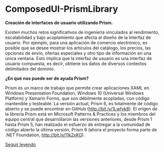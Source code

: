 # ComposedUI-PrismLibrary
<b>Creación de interfaces de usuario utilizando Prism.</b>

Existen muchos retos significativos de ingeniería vinculados al rendimiento, escalabilidad y bajo acoplamiento que afecta al diseño de la interfaz de usuario. Por ejemplo, para una aplicación de comercio electrónico, es posible que se desee mostrar los artículos del catálogo, los precios, las opciones de envío, ofertas especiales y otro tipo de información en una única ventana. Esto implica que la interfaz de usuario es una interfaz de usuario compuesta, es decir, obtiene los datos de diversos contextos delimitados del dominio.

<b>¿En qué nos puede ser de ayuda Prism?</b>

Prism es un marco de trabajo que permite crear aplicaciones XAML en Windows Presentation Foundation, Windows 10 (Universal Windows Platform) y Xamarin Forms, que son débilmente acopladas, con código mantenible y testeable.  La versión actual, Prism 6, es totalmente de código abierto y se puede encontrar en GitHub (http://bit.ly/1Lwfyk8).  El origen de la librería Prism está en Microsoft Patterns & Practices y los miembros del equipo central que desarrollaron las versiones anteriores, desde Prism 1 hasta Prism 5, han realizado el esfuerzo de entregar a la comunidad de código abierto la última versión, Prism 6 (ahora el proyecto forma parte de .NET Foundation, http://bit.ly/11k2xKO).

[Seguir leyendo](http://bit.ly/1XgM7tQ)
